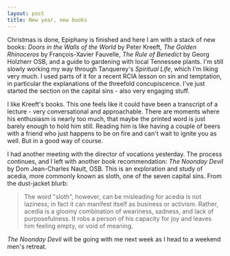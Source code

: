 ```yaml
---
layout: post
title: New year, new books
---
```


Christmas is done, Epiphany is finished and here I am with a stack of new books:
_Doors in the Walls of the World_ by Peter Kreeft, _The Golden Rhinoceros_ by
François-Xavier Fauvelle, _The Rule of Benedict_ by Georg Holzherr OSB, and a
guide to gardening with local Tennessee plants. I'm still slowly working my way
through Tanquerey's _Spiritual Life_, which I'm liking very much. I used parts
of it for a recent RCIA lesson on sin and temptation, in particular the
explanations of the threefold concupiscence. I've just started the section on
the capital sins - also very engaging stuff.

I like Kreeft's books. This one feels like it could have been a transcript of a
lecture - very conversational and approachable. There are moments where his
enthusiasm is nearly too much, that maybe the printed word is just barely enough
to hold him still. Reading him is like having a couple of beers with a friend
who just happens to be on fire and can't wait to ignite you as well. But in a
good way of course.

I had another meeting with the director of vocations yesterday. The process
continues, and I left with another book recommendation: _The Noonday Devil_ by
Dom Jean-Charles Nault, OSB. This is an exploration and study of acedia, more
commonly known as sloth, one of the seven capital sins. From the dust-jacket
blurb:

>The word "sloth", however, can be misleading for acedia is not laziness; in
fact it can manifest itself as business or activism. Rather, acedia is a gloomy
combination of weariness, sadness, and lack of purposefulness. It robs a person
of his capacity for joy and leaves him feeling empty, or void of meaning.

_The Noonday Devil_ will be going with me next week as I head to a weekend men's
retreat.
